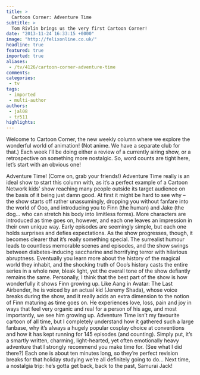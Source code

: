 ```yaml
---
title: >
  Cartoon Corner: Adventure Time
subtitle: >
  Tom Rivlin brings us the very first Cartoon Corner!
date: "2013-11-24 16:33:15 +0000"
image: "http://felixonline.co.uk/"
headline: true
featured: true
imported: true
aliases:
 - /tv/4126/cartoon-corner-adventure-time
comments:
categories:
 - tv
tags:
 - imported
 - multi-author
authors:
 - jal08
 - tr511
highlights:
---
```


Welcome to Cartoon Corner, the new weekly column where we explore the wonderful world of animation! (Not anime. We have a separate club for that.) Each week I’ll be doing either a review of a currently airing show, or a retrospective on something more nostalgic. So, word counts are tight here, let’s start with an obvious one!

Adventure Time!
 (Come on, grab your friends!)
 Adventure Time really is an ideal show to start this column with, as it’s a perfect example of a Cartoon Network kids’ show reaching many people outside its target audience on the basis of it being just damn good. At first it might be hard to see why – the show starts off rather unassumingly, dropping you without fanfare into the world of Ooo, and introducing you to Finn (the human) and Jake (the dog… who can stretch his body into limitless forms). More characters are introduced as time goes on, however, and each one leaves an impression in their own unique way. Early episodes are seemingly simple, but each one holds surprises and defies expectations.
 As the show progresses, though, it becomes clearer that it’s really something special. The surrealist humour leads to countless memorable scenes and episodes, and the show swings between diabetes-inducing saccharine and horrifying terror with hilarious abruptness. Eventually you learn more about the history of the magical world they inhabit, and the shocking truth of Ooo’s history casts the entire series in a whole new, bleak light, yet the overall tone of the show defiantly remains the same.
 Personally, I think that the best part of the show is how wonderfully it shows Finn growing up. Like Aang in Avatar: The Last Airbender, he is voiced by an actual kid (Jeremy Shada), whose voice breaks during the show, and it really adds an extra dimension to the notion of Finn maturing as time goes on. He experiences love, loss, pain and joy in ways that feel very organic and real for a person of his age, and most importantly, we see him growing up.
 Adventure Time isn’t my favourite cartoon of all time, but I completely understand how it gathered such a large fanbase, why it’s always a hugely popular cosplay choice at conventions and how it has kept running for 145 episodes (and counting). Simply put, it’s a smartly written, charming, light-hearted, yet often emotionally heavy adventure that I strongly recommend you make time for. (See what I did there?) Each one is about ten minutes long, so they’re perfect revision breaks for that holiday studying we’re all definitely going to do…
 Next time, a nostalgia trip: he’s gotta get back, back to the past, Samurai Jack!
